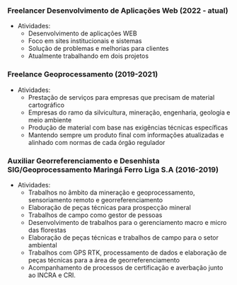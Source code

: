 ### Freelancer Desenvolvimento de Aplicações Web (2022 - atual)
- Atividades:
  - Desenvolvimento de aplicações WEB
  - Foco em sites institucionais e sistemas
  - Solução de problemas e melhorias para clientes
  - Atualmente trabalhando em dois projetos

### Freelance Geoprocessamento (2019-2021)
- Atividades:
  - Prestação de serviços para empresas que precisam de material cartográfico
  - Empresas do ramo da silvicultura, mineração, engenharia, geologia e meio ambiente
  - Produção de material com base nas exigências técnicas específicas
  - Mantendo sempre um produto final com informações atualizadas e alinhado com normas de cada órgão regulador

### Auxiliar Georreferenciamento e Desenhista SIG/Geoprocessamento Maringá Ferro Liga S.A (2016-2019)
- Atividades:
  - Trabalhos no âmbito da mineração e geoprocessamento, sensoriamento remoto e georreferenciamento
  - Elaboração de peças técnicas para prospecção mineral
  - Trabalhos de campo como gestor de pessoas
  - Desenvolvimento de trabalhos para o gerenciamento macro e micro das florestas
  - Elaboração de peças técnicas e trabalhos de campo para o setor ambiental
  - Trabalhos com GPS RTK, processamento de dados e elaboração de peças técnicas para a área de georreferenciamento
  - Acompanhamento de processos de certificação e averbação junto ao INCRA e CRI.
